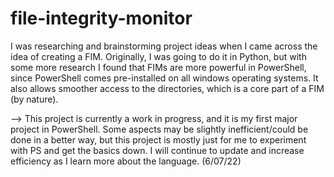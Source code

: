 # file-integrity-monitor
I was researching and brainstorming project ideas when I came across the idea of creating a FIM. Originally, I was going to do it in Python, but with some more research I found that FIMs are more powerful in PowerShell, since PowerShell comes pre-installed on all windows operating systems. It also allows smoother access to the directories, which is a core part of a FIM (by nature).

--> This project is currently a work in progress, and it is my first major project in PowerShell. Some aspects may be slightly inefficient/could be done in a better way, but this project is mostly just for me to experiment with PS and get the basics down. I will continue to update and increase efficiency as I learn more about the language. (6/07/22)

